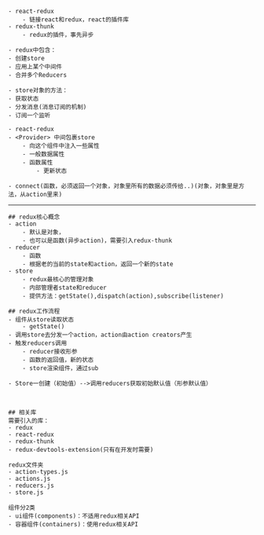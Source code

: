 	- react-redux
		- 链接react和redux，react的插件库
	- redux-thunk
		- redux的插件，事先异步

	- redux中包含：
	- 创建store
	- 应用上某个中间件
	- 合并多个Reducers

	- store对象的方法：
	- 获取状态
	- 分发消息(消息订阅的机制)
	- 订阅一个监听

	- react-redux
	- <Provider> 中间包裹store
		- 向这个组件中注入一些属性
		- 一般数据属性
		- 函数属性
			- 更新状态

	- connect(函数，必须返回一个对象，对象里所有的数据必须传给..)(对象，对象里是方法，从action里来)


----------
	## redux核心概念
	- action
		- 默认是对象，
		- 也可以是函数(异步action)，需要引入redux-thunk
	- reducer 
		- 函数
		- 根据老的当前的state和action，返回一个新的state
	- store
		- redux最核心的管理对象
		- 内部管理者state和reducer
		- 提供方法：getState(),dispatch(action),subscribe(listener)

	## redux工作流程
	- 组件从store读取状态
		- getState()
	- 调用store去分发一个action，action由action creators产生
	- 触发reducers调用
		- reducer接收形参
		- 函数的返回值，新的状态
		- store渲染组件，通过sub
	
	- Store一创建（初始值）-->调用reducers获取初始默认值（形参默认值）

	

	## 相关库
	需要引入的库：
	- redux
	- react-redux
	- redux-thunk
	- redux-devtools-extension(只有在开发时需要)

	redux文件夹
	- action-types.js
	- actions.js
	- reducers.js
	- store.js

	组件分2类
	- ui组件(components)：不适用redux相关API
	- 容器组件(containers)：使用redux相关API